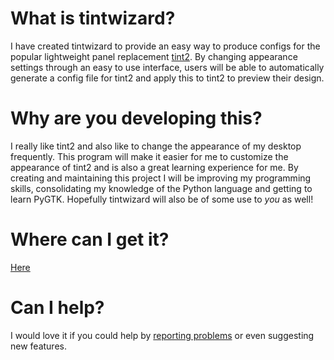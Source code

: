 

# What is tintwizard? #

I have created tintwizard to provide an easy way to produce configs for the popular lightweight panel replacement [tint2](http://code.google.com/p/tint2/). By changing appearance settings through an easy to use interface, users will be able to automatically generate a config file for tint2 and apply this to tint2 to preview their design.

# Why are you developing this? #

I really like tint2 and also like to change the appearance of my desktop frequently. This program will make it easier for me to customize the appearance of tint2 and is also a great learning experience for me. By creating and maintaining this project I will be improving my programming skills, consolidating my knowledge of the Python language and getting to learn PyGTK. Hopefully tintwizard will also be of some use to _you_ as well!

# Where can I get it? #

[Here](http://code.google.com/p/tintwizard/downloads/list)

# Can I help? #

I would love it if you could help by [reporting problems](http://code.google.com/p/tintwizard/issues/entry) or even suggesting new features.